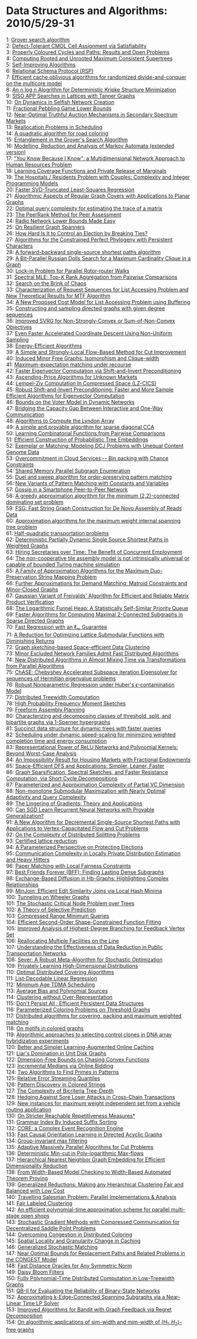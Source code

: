 # Data Structures and Algorithms: 2010/5/29-31  
1: [Grover search algorithm](https://doi.org/10.48550/arXiv.0705.4171)  
2: [Defect-Tolerant CMOL Cell Assignment via Satisfiability](https://doi.org/10.48550/arXiv.0705.4320)  
3: [Properly Coloured Cycles and Paths: Results and Open Problems](https://doi.org/10.48550/arXiv.0805.3901)  
4: [Computing Rooted and Unrooted Maximum Consistent Supertrees](https://doi.org/10.48550/arXiv.0901.3299)  
5: [Self-Improving Algorithms](https://doi.org/10.48550/arXiv.0907.0884)  
6: [Relational Schema Protocol (RSP)](https://doi.org/10.48550/arXiv.1105.5718)  
7: [Efficient cache oblivious algorithms for randomized divide-and-conquer  on the multicore model](https://doi.org/10.48550/arXiv.1204.6508)  
8: [An n log n Alogrithm for Deterministic Kripke Structure Minimization](https://doi.org/10.48550/arXiv.1205.5928)  
9: [SISO APP Searches in Lattices with Tanner Graphs](https://doi.org/10.48550/arXiv.cs/0602079)  
10: [On Dynamics in Selfish Network Creation](https://doi.org/10.48550/arXiv.1212.4797)  
11: [Fractional Pebbling Game Lower Bounds](https://doi.org/10.48550/arXiv.1305.6376)  
12: [Near-Optimal Truthful Auction Mechanisms in Secondary Spectrum Markets](https://doi.org/10.48550/arXiv.1305.6390)  
13: [Reallocation Problems in Scheduling](https://doi.org/10.48550/arXiv.1305.6555)  
14: [A quadratic algorithm for road coloring](https://doi.org/10.48550/arXiv.0803.0726)  
15: [Entanglement in the Grover's Search Algorithm](https://doi.org/10.48550/arXiv.1305.4454)  
16: [Modelling, Reduction and Analysis of Markov Automata (extended version)](https://doi.org/10.48550/arXiv.1305.7050)  
17: ["You Know Because I Know": a Multidimensional Network Approach to Human  Resources Problem](https://doi.org/10.48550/arXiv.1305.7146)  
18: [Learning Coverage Functions and Private Release of Marginals](https://doi.org/10.48550/arXiv.1304.2079)  
19: [The Hospitals / Residents Problem with Couples: Complexity and Integer  Programming Models](https://doi.org/10.48550/arXiv.1308.4534)  
20: [Faster SVD-Truncated Least-Squares Regression](https://doi.org/10.48550/arXiv.1401.0417)  
21: [Algorithmic Aspects of Regular Graph Covers with Applications to Planar  Graphs](https://doi.org/10.48550/arXiv.1402.3774)  
22: [Optimal query complexity for estimating the trace of a matrix](https://doi.org/10.48550/arXiv.1405.7112)  
23: [The PeerRank Method for Peer Assessment](https://doi.org/10.48550/arXiv.1405.7192)  
24: [Radio Network Lower Bounds Made Easy](https://doi.org/10.48550/arXiv.1405.7300)  
25: [On Resilient Graph Spanners](https://doi.org/10.48550/arXiv.1303.1559)  
26: [How Hard Is It to Control an Election by Breaking Ties?](https://doi.org/10.48550/arXiv.1304.6174)  
27: [Algorithms for the Constrained Perfect Phylogeny with Persistent  Characters](https://doi.org/10.48550/arXiv.1405.7497)  
28: [A forward-backward single-source shortest paths algorithm](https://doi.org/10.48550/arXiv.1405.7619)  
29: [A Bit-Parallel Russian Dolls Search for a Maximum Cardinality Clique in  a Graph](https://doi.org/10.48550/arXiv.1407.1209)  
30: [Lock-in Problem for Parallel Rotor-router Walks](https://doi.org/10.48550/arXiv.1407.3200)  
31: [Spectral MLE: Top-$K$ Rank Aggregation from Pairwise Comparisons](https://doi.org/10.48550/arXiv.1504.07218)  
32: [Search on the Brink of Chaos](https://doi.org/10.48550/arXiv.1108.2498)  
33: [Characterization of Request Sequences for List Accessing Problem and New  Theoretical Results for MTF Algorithm](https://doi.org/10.48550/arXiv.1109.2231)  
34: [A New Proposed Cost Model for List Accessing Problem using Buffering](https://doi.org/10.48550/arXiv.1109.2232)  
35: [Constructing and sampling directed graphs with given degree sequences](https://doi.org/10.48550/arXiv.1109.4590)  
36: [Improved SVRG for Non-Strongly-Convex or Sum-of-Non-Convex Objectives](https://doi.org/10.48550/arXiv.1506.01972)  
37: [Even Faster Accelerated Coordinate Descent Using Non-Uniform Sampling](https://doi.org/10.48550/arXiv.1512.09103)  
38: [Energy-Efficient Algorithms](https://doi.org/10.48550/arXiv.1605.08448)  
39: [A Simple and Strongly-Local Flow-Based Method for Cut Improvement](https://doi.org/10.48550/arXiv.1605.08490)  
40: [Induced Minor Free Graphs: Isomorphism and Clique-width](https://doi.org/10.48550/arXiv.1605.08540)  
41: [Maximum-expectation matching under recourse](https://doi.org/10.48550/arXiv.1605.08616)  
42: [Faster Eigenvector Computation via Shift-and-Invert Preconditioning](https://doi.org/10.48550/arXiv.1605.08754)  
43: [Ascending-Price Algorithms for Unknown Markets](https://doi.org/10.48550/arXiv.1507.04925)  
44: [Lempel-Ziv Computation In Compressed Space (LZ-CICS)](https://doi.org/10.48550/arXiv.1510.02882)  
45: [Robust Shift-and-Invert Preconditioning: Faster and More Sample  Efficient Algorithms for Eigenvector Computation](https://doi.org/10.48550/arXiv.1510.08896)  
46: [Bounds on the Voter Model in Dynamic Networks](https://doi.org/10.48550/arXiv.1603.01895)  
47: [Bridging the Capacity Gap Between Interactive and One-Way Communication](https://doi.org/10.48550/arXiv.1605.08792)  
48: [Algorithms to Compute the Lyndon Array](https://doi.org/10.48550/arXiv.1605.08935)  
49: [A simple and provable algorithm for sparse diagonal CCA](https://doi.org/10.48550/arXiv.1605.08961)  
50: [Learning Combinatorial Functions from Pairwise Comparisons](https://doi.org/10.48550/arXiv.1605.09227)  
51: [Efficient Construction of Probabilistic Tree Embeddings](https://doi.org/10.48550/arXiv.1605.04651)  
52: [Exemplar or Matching: Modeling DCJ Problems with Unequal Content Genome  Data](https://doi.org/10.48550/arXiv.1705.06559)  
53: [Overcommitment in Cloud Services -- Bin packing with Chance Constraints](https://doi.org/10.48550/arXiv.1705.09335)  
54: [Shared Memory Parallel Subgraph Enumeration](https://doi.org/10.48550/arXiv.1705.09358)  
55: [Duel and sweep algorithm for order-preserving pattern matching](https://doi.org/10.48550/arXiv.1705.09438)  
56: [New Variants of Pattern Matching with Constants and Variables](https://doi.org/10.48550/arXiv.1705.09504)  
57: [Gossip in a Smartphone Peer-to-Peer Network](https://doi.org/10.48550/arXiv.1705.09609)  
58: [A greedy approximation algorithm for the minimum (2,2)-connected  dominating set problem](https://doi.org/10.48550/arXiv.1705.09643)  
59: [FSG: Fast String Graph Construction for De Novo Assembly of Reads Data](https://doi.org/10.48550/arXiv.1604.03587)  
60: [Approximation algorithms for the maximum weight internal spanning tree  problem](https://doi.org/10.48550/arXiv.1608.03299)  
61: [Half-quadratic transportation problems](https://doi.org/10.48550/arXiv.1705.09789)  
62: [Deterministic Partially Dynamic Single Source Shortest Paths in Weighted  Graphs](https://doi.org/10.48550/arXiv.1705.10097)  
63: [Hiring Secretaries over Time: The Benefit of Concurrent Employment](https://doi.org/10.48550/arXiv.1604.08125)  
64: [The non-cooperative tile assembly model is not intrinsically universal  or capable of bounded Turing machine simulation](https://doi.org/10.48550/arXiv.1702.00353)  
65: [A Family of Approximation Algorithms for the Maximum Duo-Preservation  String Mapping Problem](https://doi.org/10.48550/arXiv.1702.02405)  
66: [Further Approximations for Demand Matching: Matroid Constraints and  Minor-Closed Graphs](https://doi.org/10.48550/arXiv.1705.10396)  
67: [Gaussian Variant of Freivalds' Algorithm for Efficient and Reliable  Matrix Product Verification](https://doi.org/10.48550/arXiv.1705.10449)  
68: [The Logarithmic Funnel Heap: A Statistically Self-Similar Priority Queue](https://doi.org/10.48550/arXiv.1705.10648)  
69: [Faster Algorithms for Computing Maximal 2-Connected Subgraphs in Sparse  Directed Graphs](https://doi.org/10.48550/arXiv.1705.10709)  
70: [Fast Regression with an $\ell_\infty$ Guarantee](https://doi.org/10.48550/arXiv.1705.10723)  
71: [A Reduction for Optimizing Lattice Submodular Functions with Diminishing  Returns](https://doi.org/10.48550/arXiv.1606.08362)  
72: [Graph sketching-based Space-efficient Data Clustering](https://doi.org/10.48550/arXiv.1703.02375)  
73: [Minor Excluded Network Families Admit Fast Distributed Algorithms](https://doi.org/10.48550/arXiv.1801.06237)  
74: [New Distributed Algorithms in Almost Mixing Time via Transformations  from Parallel Algorithms](https://doi.org/10.48550/arXiv.1805.04764)  
75: [ChASE: Chebyshev Accelerated Subspace iteration Eigensolver for  sequences of Hermitian eigenvalue problems](https://doi.org/10.48550/arXiv.1805.10121)  
76: [Robust Nonparametric Regression under Huber's $\epsilon$-contamination  Model](https://doi.org/10.48550/arXiv.1805.10406)  
77: [Distributed Treewidth Computation](https://doi.org/10.48550/arXiv.1805.10708)  
78: [High Probability Frequency Moment Sketches](https://doi.org/10.48550/arXiv.1805.10885)  
79: [Freeform Assembly Planning](https://doi.org/10.48550/arXiv.1801.00527)  
80: [Characterizing and decomposing classes of threshold, split, and  bipartite graphs via 1-Sperner hypergraphs](https://doi.org/10.48550/arXiv.1805.03405)  
81: [Succinct data structure for dynamic trees with faster queries](https://doi.org/10.48550/arXiv.1805.11255)  
82: [Scheduling under dynamic speed-scaling for minimizing weighted  completion time and energy consumption](https://doi.org/10.48550/arXiv.1805.11297)  
83: [Representational Power of ReLU Networks and Polynomial Kernels: Beyond  Worst-Case Analysis](https://doi.org/10.48550/arXiv.1805.11405)  
84: [An Impossibility Result for Housing Markets with Fractional Endowments](https://doi.org/10.48550/arXiv.1509.03915)  
85: [Space-Efficient DFS and Applications: Simpler, Leaner, Faster](https://doi.org/10.48550/arXiv.1805.11864)  
86: [Graph Sparsification, Spectral Sketches, and Faster Resistance  Computation, via Short Cycle Decompositions](https://doi.org/10.48550/arXiv.1805.12051)  
87: [Parameterized and Approximation Complexity of Partial VC Dimension](https://doi.org/10.48550/arXiv.1609.05110)  
88: [Non-monotone Submodular Maximization with Nearly Optimal Adaptivity and  Query Complexity](https://doi.org/10.48550/arXiv.1808.06932)  
89: [The Lingering of Gradients: Theory and Applications](https://doi.org/10.48550/arXiv.1901.02871)  
90: [Can SGD Learn Recurrent Neural Networks with Provable Generalization?](https://doi.org/10.48550/arXiv.1902.01028)  
91: [A New Algorithm for Decremental Single-Source Shortest Paths with  Applications to Vertex-Capacitated Flow and Cut Problems](https://doi.org/10.48550/arXiv.1905.11512)  
92: [On the Complexity of Distributed Splitting Problems](https://doi.org/10.48550/arXiv.1905.11573)  
93: [Certified lattice reduction](https://doi.org/10.48550/arXiv.1905.11743)  
94: [A Parameterized Perspective on Protecting Elections](https://doi.org/10.48550/arXiv.1905.11838)  
95: [Communication Complexity in Locally Private Distribution Estimation and  Heavy Hitters](https://doi.org/10.48550/arXiv.1905.11888)  
96: [Paper Matching with Local Fairness Constraints](https://doi.org/10.48550/arXiv.1905.11924)  
97: [Best Friends Forever (BFF): Finding Lasting Dense Subgraphs](https://doi.org/10.48550/arXiv.1612.05440)  
98: [Exchange-Based Diffusion in Hb-Graphs: Highlighting Complex  Relationships](https://doi.org/10.48550/arXiv.1809.00190)  
99: [MinJoin: Efficient Edit Similarity Joins via Local Hash Minima](https://doi.org/10.48550/arXiv.1810.08833)  
100: [Tunneling on Wheeler Graphs](https://doi.org/10.48550/arXiv.1811.02457)  
101: [The Stochastic Critical Node Problem over Trees](https://doi.org/10.48550/arXiv.1812.06456)  
102: [A Theory of Selective Prediction](https://doi.org/10.48550/arXiv.1902.04256)  
103: [Compressed Range Minimum Queries](https://doi.org/10.48550/arXiv.1902.04427)  
104: [Efficient Second-Order Shape-Constrained Function Fitting](https://doi.org/10.48550/arXiv.1905.02149)  
105: [Improved Analysis of Highest-Degree Branching for Feedback Vertex Set](https://doi.org/10.48550/arXiv.1905.12233)  
106: [Reallocating Multiple Facilities on the Line](https://doi.org/10.48550/arXiv.1905.12379)  
107: [Understanding the Effectiveness of Data Reduction in Public  Transportation Networks](https://doi.org/10.48550/arXiv.1905.12477)  
108: [Sever: A Robust Meta-Algorithm for Stochastic Optimization](https://doi.org/10.48550/arXiv.1803.02815)  
109: [Privately Learning High-Dimensional Distributions](https://doi.org/10.48550/arXiv.1805.00216)  
110: [Optimal Distributed Covering Algorithms](https://doi.org/10.48550/arXiv.1902.09377)  
111: [List-Decodable Linear Regression](https://doi.org/10.48550/arXiv.1905.05679)  
112: [Minimum Age TDMA Scheduling](https://doi.org/10.48550/arXiv.1905.10809)  
113: [Average Bias and Polynomial Sources](https://doi.org/10.48550/arXiv.1905.11612)  
114: [Clustering without Over-Representation](https://doi.org/10.48550/arXiv.1905.12753)  
115: [Don't Persist All : Efficient Persistent Data Structures](https://doi.org/10.48550/arXiv.1905.13011)  
116: [Parameterized Coloring Problems on Threshold Graphs](https://doi.org/10.48550/arXiv.1910.10364)  
117: [Distributed algorithms for covering, packing and maximum weighted  matching](https://doi.org/10.48550/arXiv.2005.13628)  
118: [On motifs in colored graphs](https://doi.org/10.48550/arXiv.2005.13634)  
119: [Algorithmic approaches to selecting control clones in DNA array  hybridization experiments](https://doi.org/10.48550/arXiv.2005.13645)  
120: [Better and Simpler Learning-Augmented Online Caching](https://doi.org/10.48550/arXiv.2005.13716)  
121: [Liar's Domination in Unit Disk Graphs](https://doi.org/10.48550/arXiv.2005.13913)  
122: [Dimension-Free Bounds on Chasing Convex Functions](https://doi.org/10.48550/arXiv.2005.14058)  
123: [Incremental Medians via Online Bidding](https://doi.org/10.48550/arXiv.cs/0504103)  
124: [Two Algorithms to Find Primes in Patterns](https://doi.org/10.48550/arXiv.1807.08777)  
125: [Relative Error Streaming Quantiles](https://doi.org/10.48550/arXiv.2004.01668)  
126: [Pattern Discovery in Colored Strings](https://doi.org/10.48550/arXiv.2004.04858)  
127: [The Complexity of Bicriteria Tree-Depth](https://doi.org/10.48550/arXiv.2101.06645)  
128: [Hedging Against Sore Loser Attacks in Cross-Chain Transactions](https://doi.org/10.48550/arXiv.2105.06322)  
129: [New instances for maximum weight independent set from a vehicle routing  application](https://doi.org/10.48550/arXiv.2105.12623)  
130: [On Stricter Reachable Repetitiveness Measures*](https://doi.org/10.48550/arXiv.2105.13595)  
131: [Grammar Index By Induced Suffix Sorting](https://doi.org/10.48550/arXiv.2105.13744)  
132: [CORE: a Complex Event Recognition Engine](https://doi.org/10.48550/arXiv.2111.04635)  
133: [Fast Causal Orientation Learning in Directed Acyclic Graphs](https://doi.org/10.48550/arXiv.2205.13919)  
134: [Group-invariant max filtering](https://doi.org/10.48550/arXiv.2205.14039)  
135: [Adaptive Massively Parallel Algorithms for Cut Problems](https://doi.org/10.48550/arXiv.2205.14101)  
136: [Deterministic Min-cut in Poly-logarithmic Max-flows](https://doi.org/10.48550/arXiv.2111.02008)  
137: [Hierarchical Nearest Neighbor Graph Embedding for Efficient  Dimensionality Reduction](https://doi.org/10.48550/arXiv.2203.12997)  
138: [From Width-Based Model Checking to Width-Based Automated Theorem Proving](https://doi.org/10.48550/arXiv.2205.10995)  
139: [Generalized Reductions: Making any Hierarchical Clustering Fair and  Balanced with Low Cost](https://doi.org/10.48550/arXiv.2205.14198)  
140: [Travelling Salesman Problem: Parallel Implementations & Analysis](https://doi.org/10.48550/arXiv.2205.14352)  
141: [Fair Labeled Clustering](https://doi.org/10.48550/arXiv.2205.14358)  
142: [An efficient polynomial-time approximation scheme for parallel  multi-stage open shops](https://doi.org/10.48550/arXiv.2205.14407)  
143: [Stochastic Gradient Methods with Compressed Communication for  Decentralized Saddle Point Problems](https://doi.org/10.48550/arXiv.2205.14452)  
144: [Overcoming Congestion in Distributed Coloring](https://doi.org/10.48550/arXiv.2205.14478)  
145: [Spatial Locality and Granularity Change in Caching](https://doi.org/10.48550/arXiv.2205.14543)  
146: [Generalized Stochastic Matching](https://doi.org/10.48550/arXiv.2205.14717)  
147: [Near Optimal Bounds for Replacement Paths and Related Problems in the  CONGEST Model](https://doi.org/10.48550/arXiv.2205.14797)  
148: [Fast Distance Oracles for Any Symmetric Norm](https://doi.org/10.48550/arXiv.2205.14816)  
149: [Daisy Bloom Filters](https://doi.org/10.48550/arXiv.2205.14894)  
150: [Fully Polynomial-Time Distributed Computation in Low-Treewidth Graphs](https://doi.org/10.48550/arXiv.2205.14897)  
151: [QB-II for Evaluating the Reliability of Binary-State Networks](https://doi.org/10.48550/arXiv.2205.14950)  
152: [Approximating k-Edge-Connected Spanning Subgraphs via a Near-Linear Time  LP Solver](https://doi.org/10.48550/arXiv.2205.14978)  
153: [Improved Algorithms for Bandit with Graph Feedback via Regret  Decomposition](https://doi.org/10.48550/arXiv.2205.15076)  
154: [On algorithmic applications of sim-width and mim-width of $(H_1,  H_2)$-free graphs](https://doi.org/10.48550/arXiv.2205.15160)  